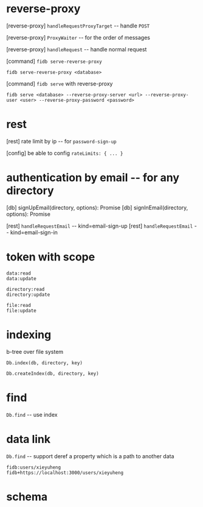 # reverse-proxy

[reverse-proxy] `handleRequestProxyTarget` -- handle `POST`

[reverse-proxy] `ProxyWaiter` -- for the order of messages

[reverse-proxy] `handleRequest` -- handle normal request

[command] `fidb serve-reverse-proxy`

```
fidb serve-reverse-proxy <database>
```

[command] `fidb serve` with reverse-proxy

```
fidb serve <database> --reverse-proxy-server <url> --reverse-proxy-user <user> --reverse-proxy-password <password>
```

# rest

[rest] rate limit by ip -- for `password-sign-up`

[config] be able to config `rateLimits: { ... }`

# authentication by email -- for any directory

[db] signUpEmail(directory, options): Promise<void>
[db] signInEmail(directory, options): Promise<Token>

[rest] `handleRequestEmail` -- kind=email-sign-up
[rest] `handleRequestEmail` -- kind=email-sign-in

# token with scope

```
data:read
data:update

directory:read
directory:update

file:read
file:update
```

# indexing

b-tree over file system

`Db.index(db, directory, key)`

`Db.createIndex(db, directory, key)`

# find

`Db.find` -- use index

# data link

`Db.find` -- support deref a property which is a path to another data

```
fidb:users/xieyuheng
fidb+https://localhost:3000/users/xieyuheng
```

# schema
